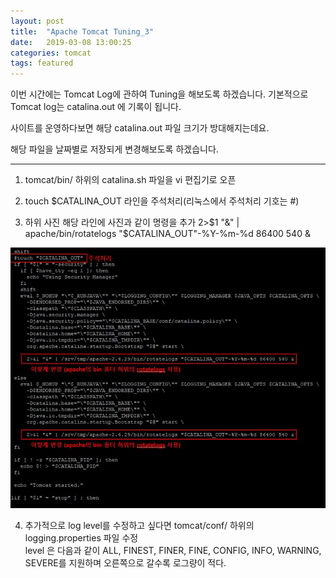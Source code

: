 ```yaml
---
layout: post
title:  "Apache Tomcat Tuning_3"
date:   2019-03-08 13:00:25
categories: tomcat
tags: featured
---
```


이번 시간에는 Tomcat Log에 관하여 Tuning을 해보도록 하겠습니다.
기본적으로 Tomcat log는 catalina.out 에 기록이 됩니다.

사이트를 운영하다보면 해당 catalina.out 파일 크기가 방대해지는데요.

해당 파일을 날짜별로 저장되게 변경해보도록 하겠습니다. 

---------------------------------------

1. tomcat/bin/ 하위의 catalina.sh 파일을 vi 편집기로 오픈

2. touch $CATALINA_OUT 라인을 주석처리(리눅스에서 주석처리 기호는 #)

3. 하위 사진 해당 라인에 사진과 같이 명령을 추가
  2>$1 "&" | apache/bin/rotatelogs "$CATALINA_OUT"-%Y-%m-%d 86400 540 &
  
  
  ![catalinalogImg](./image/catalinaLog.JPG)
  
4. 추가적으로 log level를 수정하고 싶다면 tomcat/conf/ 하위의 logging.properties 파일 수정<br>
level 은 다음과 같이 ALL, FINEST, FINER, FINE, CONFIG, INFO, WARNING, SEVERE를 지원하며 오른쪽으로 갈수록 로그량이 적다.
